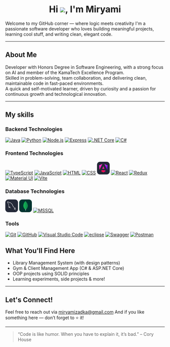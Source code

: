 
<h1 align="center">Hi <img width="35" src="https://user-images.githubusercontent.com/74038190/214644152-52f47eb3-5e31-4f47-8758-05c9468d5596.gif"/>, I'm Miryami </h1>
Welcome to my GitHub corner — where logic meets creativity 
I'm a passionate software developer who loves building meaningful projects, learning cool stuff, and writing clean, elegant code.

---

## About Me

Developer with Honors Degree in Software Engineering, with a strong focus on AI and member of the KamaTech Excellence Program.  
Skilled in problem-solving, team collaboration, and delivering clean, maintainable code in fast-paced environments.  
A quick and self-motivated learner, driven by curiosity and a passion for continuous growth and technological innovation.

---

<h2>My skills</h2> 

<h3>Backend Technologies</h3>
    <a href="https://www.java.com/en/"><img width="40" src="https://techstack-generator.vercel.app/java-icon.svg" alt="Java" title="Java"/></a>
    <a href="https://www.python.org/"><img width="40" src="https://techstack-generator.vercel.app/python-icon.svg" alt="Python" title="Python"/></a>
    <a href="https://nodejs.org/"><img width="40" src="https://github.com/LelouchFR/skill-icons/blob/main/assets/nodejs-dark.svg" alt="Node.js" title="Node.js"/></a>
    <a href="https://expressjs.com/"><img width="40" src="https://user-images.githubusercontent.com/25181517/183859966-a3462d8d-1bc7-4880-b353-e2cbed900ed6.png" alt="Express" title="Express"/></a>
    <a href="https://dotnet.microsoft.com/en-us/"><img width="40" src="https://user-images.githubusercontent.com/25181517/121405754-b4f48f80-c95d-11eb-8893-fc325bde617f.png" alt=".NET Core" title=".NET Core"/></a>
    <a href="https://docs.microsoft.com/en-us/dotnet/csharp/"><img width="40" src="https://user-images.githubusercontent.com/25181517/121405384-444d7300-c95d-11eb-959f-913020d3bf90.png" alt="C#" title="C#"/></a>


<h3>Frontend Technologies</h3>
    <a href="https://www.typescriptlang.org/"><img width="40" src="https://user-images.githubusercontent.com/25181517/183890598-19a0ac2d-e88a-4005-a8df-1ee36782fde1.png" alt="TypeScript" title="TypeScript"/></a>
    <a href="https://developer.mozilla.org/en-US/docs/Web/JavaScript"><img width="40" src="https://user-images.githubusercontent.com/25181517/117447155-6a868a00-af3d-11eb-9cfe-245df15c9f3f.png" alt="JavaScript" title="JavaScript"/></a>
    <a href="https://developer.mozilla.org/en-US/docs/Web/HTML"><img width="40" src="https://user-images.githubusercontent.com/25181517/192158954-f88b5814-d510-4564-b285-dff7d6400dad.png" alt="HTML" title="HTML"/></a>
    <a href="https://developer.mozilla.org/en-US/docs/Web/CSS"><img width="40" src="https://user-images.githubusercontent.com/25181517/183898674-75a4a1b1-f960-4ea9-abcb-637170a00a75.png" alt="CSS" title="CSS"/></a>
    <a href="https://angular.io/"><img width="40" src="https://github.com/LelouchFR/skill-icons/blob/main/assets/angular-auto.svg" alt="Angular" title="Angular"/></a>
    <a href="https://legacy.reactjs.org/"><img width="40" src="https://techstack-generator.vercel.app/react-icon.svg" alt="React" title="React"/></a>
        <a href="https://redux-toolkit.js.org/"><img width="40" src="https://techstack-generator.vercel.app/redux-icon.svg" alt="Redux" title="Redux"/></a>
    <a href="https://mui.com/"><img width="40" src="https://user-images.githubusercontent.com/25181517/189716630-fe6c084c-6c66-43af-aa49-64c8aea4a5c2.png" alt="Material UI" title="Material UI"/></a>
    <a href="https://vitejs.dev/"><img width="40" src="https://github-production-user-asset-6210df.s3.amazonaws.com/62091613/261395532-b40892ef-efb8-4b0e-a6b5-d1cfc2f3fc35.png" alt="Vite" title="Vite"/></a>
    
<h3>Database Technologies</h3>
    <a href="https://www.mysql.com/"><img width="40" src="https://github.com/LelouchFR/skill-icons/blob/main/assets/mysql-auto.svg" alt="MySQL" title="MySQL"/></a>
    <a href="https://www.mongodb.com/"><img width="40" src="https://github.com/LelouchFR/skill-icons/blob/main/assets/mongodb.svg" alt="mongoDB" title="mongoDB"/></a>
    <a href="https://www.microsoft.com/en-us/sql-server/sql-server-downloads"><img width="40" src="https://github.com/LelouchFR/skill-icons/blob/main/assets/sqlserver-light.svg" alt="MSSQL" title="MSSQL"/></a>

<h3>Tools</h3>
    <a href="https://git-scm.com/"><img width="40" src="https://user-images.githubusercontent.com/25181517/192108372-f71d70ac-7ae6-4c0d-8395-51d8870c2ef0.png" alt="Git" title="Git"/></a>
    <a href="https://github.com/"><img width="45" src="https://techstack-generator.vercel.app/github-icon.svg" alt="GitHub" title="GitHub"/></a>
    <a href="https://code.visualstudio.com/"><img width="40" src="https://user-images.githubusercontent.com/25181517/192108891-d86b6220-e232-423a-bf5f-90903e6887c3.png" alt="Visual Studio Code" title="Visual Studio Code"/></a>
    <a href="https://eclipseide.org/"><img width="40" src="https://user-images.githubusercontent.com/25181517/192108892-6e9b5cdf-4e35-4a70-ad9a-801a93a07c1c.png" alt="eclipse" title="eclipse"/></a>
    <a href="https://swagger.io/"><img width="40" src="https://user-images.githubusercontent.com/25181517/186711335-a3729606-5a78-4496-9a36-06efcc74f800.png" alt="Swagger" title="Swagger"/></a>
    <a href="https://www.postman.com/"><img width="40" src="https://user-images.githubusercontent.com/25181517/192109061-e138ca71-337c-4019-8d42-4792fdaa7128.png" alt="Postman" title="Postman"/></a>


##  What You'll Find Here
- Library Management System (with design patterns)
- Gym & Client Management App (C# & ASP.NET Core)
- OOP projects using SOLID principles
- Learning experiments, side projects & more!

---

## Let's Connect!
Feel free to reach out via miryamizadka@gmail.com
And if you like something here — don’t forget to ⭐ it!

---

> “Code is like humor. When you have to explain it, it’s bad.” – Cory House
